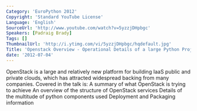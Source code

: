 ```yaml
---
Category: 'EuroPython 2012'
Copyright: 'Standard YouTube License'
Language: 'English'
SourceUrl: 'http://www.youtube.com/watch?v=5yzzjDHpbgc'
Speakers: [Padraig Brady]
Tags: []
ThumbnailUrl: 'http://i.ytimg.com/vi/5yzzjDHpbgc/hqdefault.jpg'
Title: 'Openstack Overview - Operational Details of a large Python Project'
date: '2012-07-04'
---
```

OpenStack is a large and relatively new platform for building IaaS public and
private clouds, which has attracted widespread backing from many companies.
Covered in the talk is: A summary of what OpenStack is trying to achieve An
overview of the structure of OpenStack services Details of the multitude of
python components used Deployment and Packaging information

